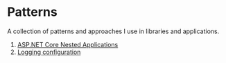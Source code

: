 # Patterns

A collection of patterns and approaches I use in libraries and applications.

1. [ASP.NET Core Nested Applications](dotnet/AspNetCoreNestedApps)
1. [Logging configuration](dotnet/LogTheConfig)

